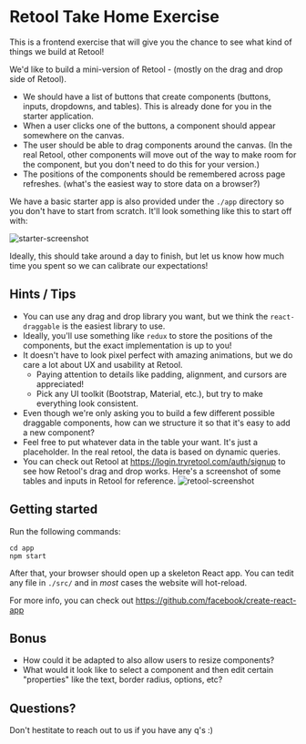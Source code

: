 # Retool Take Home Exercise

This is a frontend exercise that will give you the chance to see what kind of things we build at Retool!

We'd like to build a mini-version of Retool - (mostly on the drag and drop side of Retool).

- We should have a list of buttons that create components (buttons, inputs, dropdowns, and tables). This is already done for you in the starter application.
- When a user clicks one of the buttons, a component should appear somewhere on the canvas.
- The user should be able to drag components around the canvas. (In the real Retool, other components will move out of the way to make room for the component, but you don't need to do this for your version.)
- The positions of the components should be remembered across page refreshes. (what's the easiest way to store data on a browser?)

We have a basic starter app is also provided under the `./app` directory so you don't have to start from scratch. It'll look something like this to start off with:

![starter-screenshot](https://i.imgur.com/qeOjbvc.png)

Ideally, this should take around a day to finish, but let us know how much time you spent so we can calibrate our expectations!

## Hints / Tips

- You can use any drag and drop library you want, but we think the `react-draggable` is the easiest library to use.
- Ideally, you'll use something like `redux` to store the positions of the components, but the exact implementation is up to you!
- It doesn't have to look pixel perfect with amazing animations, but we do care a lot about UX and usability at Retool.
  - Paying attention to details like padding, alignment, and cursors are appreciated!
  - Pick any UI toolkit (Bootstrap, Material, etc.), but try to make everything look consistent.
- Even though we're only asking you to build a few different possible draggable components, how can we structure it so that it's easy to add a new component?
- Feel free to put whatever data in the table your want. It's just a placeholder. In the real retool, the data is based on dynamic queries.
- You can check out Retool at https://login.tryretool.com/auth/signup to see how Retool's drag and drop works. Here's a screenshot of some tables and inputs in Retool for reference.
  ![retool-screenshot](https://i.imgur.com/ndTbBqR.png)

## Getting started

Run the following commands:

```
cd app
npm start
```

After that, your browser should open up a skeleton React app. You can tedit any file in `./src/` and in _most_ cases the website will hot-reload.

For more info, you can check out https://github.com/facebook/create-react-app

## Bonus

- How could it be adapted to also allow users to resize components?
- What would it look like to select a component and then edit certain "properties" like the text, border radius, options, etc?

## Questions?

Don't hestitate to reach out to us if you have any q's :)
